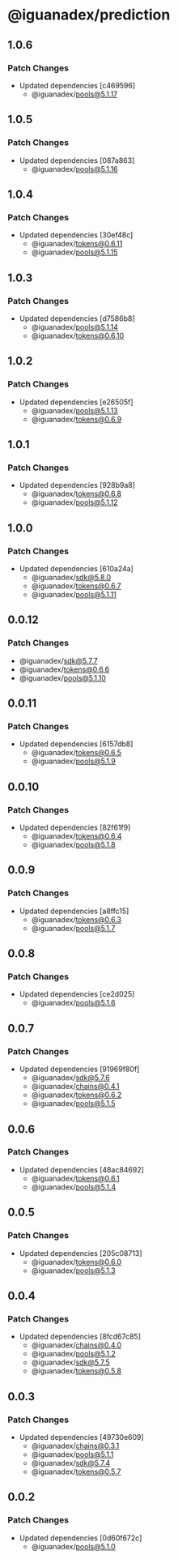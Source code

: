 # @iguanadex/prediction

## 1.0.6

### Patch Changes

- Updated dependencies [c469596]
  - @iguanadex/pools@5.1.17

## 1.0.5

### Patch Changes

- Updated dependencies [087a863]
  - @iguanadex/pools@5.1.16

## 1.0.4

### Patch Changes

- Updated dependencies [30ef48c]
  - @iguanadex/tokens@0.6.11
  - @iguanadex/pools@5.1.15

## 1.0.3

### Patch Changes

- Updated dependencies [d7586b8]
  - @iguanadex/pools@5.1.14
  - @iguanadex/tokens@0.6.10

## 1.0.2

### Patch Changes

- Updated dependencies [e26505f]
  - @iguanadex/pools@5.1.13
  - @iguanadex/tokens@0.6.9

## 1.0.1

### Patch Changes

- Updated dependencies [928b9a8]
  - @iguanadex/tokens@0.6.8
  - @iguanadex/pools@5.1.12

## 1.0.0

### Patch Changes

- Updated dependencies [610a24a]
  - @iguanadex/sdk@5.8.0
  - @iguanadex/tokens@0.6.7
  - @iguanadex/pools@5.1.11

## 0.0.12

### Patch Changes

- @iguanadex/sdk@5.7.7
- @iguanadex/tokens@0.6.6
- @iguanadex/pools@5.1.10

## 0.0.11

### Patch Changes

- Updated dependencies [6157db8]
  - @iguanadex/tokens@0.6.5
  - @iguanadex/pools@5.1.9

## 0.0.10

### Patch Changes

- Updated dependencies [82f61f9]
  - @iguanadex/tokens@0.6.4
  - @iguanadex/pools@5.1.8

## 0.0.9

### Patch Changes

- Updated dependencies [a8ffc15]
  - @iguanadex/tokens@0.6.3
  - @iguanadex/pools@5.1.7

## 0.0.8

### Patch Changes

- Updated dependencies [ce2d025]
  - @iguanadex/pools@5.1.6

## 0.0.7

### Patch Changes

- Updated dependencies [91969f80f]
  - @iguanadex/sdk@5.7.6
  - @iguanadex/chains@0.4.1
  - @iguanadex/tokens@0.6.2
  - @iguanadex/pools@5.1.5

## 0.0.6

### Patch Changes

- Updated dependencies [48ac84692]
  - @iguanadex/tokens@0.6.1
  - @iguanadex/pools@5.1.4

## 0.0.5

### Patch Changes

- Updated dependencies [205c08713]
  - @iguanadex/tokens@0.6.0
  - @iguanadex/pools@5.1.3

## 0.0.4

### Patch Changes

- Updated dependencies [8fcd67c85]
  - @iguanadex/chains@0.4.0
  - @iguanadex/pools@5.1.2
  - @iguanadex/sdk@5.7.5
  - @iguanadex/tokens@0.5.8

## 0.0.3

### Patch Changes

- Updated dependencies [49730e609]
  - @iguanadex/chains@0.3.1
  - @iguanadex/pools@5.1.1
  - @iguanadex/sdk@5.7.4
  - @iguanadex/tokens@0.5.7

## 0.0.2

### Patch Changes

- Updated dependencies [0d60f672c]
  - @iguanadex/pools@5.1.0
